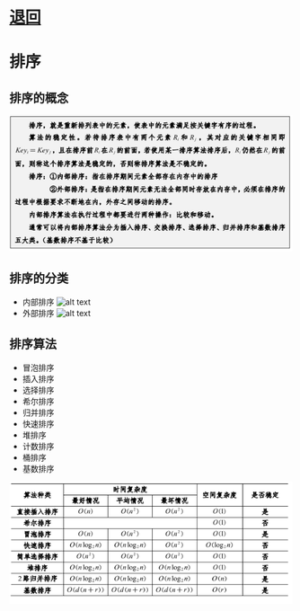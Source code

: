 # [退回](../README.md)
# 排序

## 排序的概念
![alt text](../资源/排序的概念.png)

## 排序的分类
- 内部排序
![alt text](../资源/排序的分类1.png)
- 外部排序
![alt text](../资源/排序的分类2.png)
## 排序算法
- 冒泡排序
- 插入排序
- 选择排序
- 希尔排序
- 归并排序
- 快速排序
- 堆排序
- 计数排序
- 桶排序
- 基数排序


![alt text](../资源/排序算法总结.png)